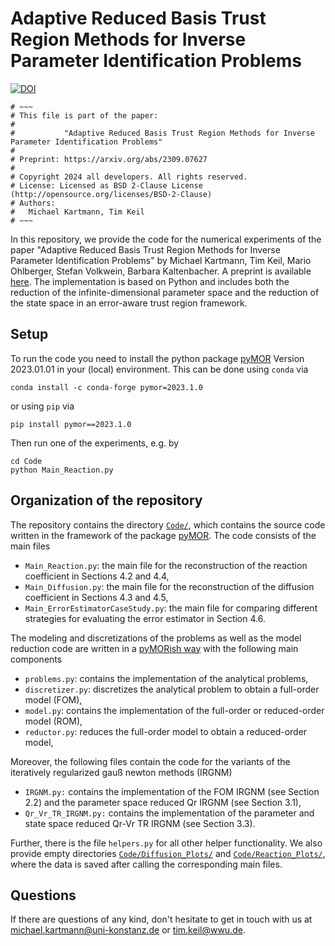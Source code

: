 # Adaptive Reduced Basis Trust Region Methods for Inverse Parameter Identification Problems

[![DOI](https://zenodo.org/badge/690415728.svg)](https://zenodo.org/badge/latestdoi/690415728)

```
# ~~~
# This file is part of the paper:
#   
#           "Adaptive Reduced Basis Trust Region Methods for Inverse Parameter Identification Problems"
#
# Preprint: https://arxiv.org/abs/2309.07627
#
# Copyright 2024 all developers. All rights reserved.
# License: Licensed as BSD 2-Clause License (http://opensource.org/licenses/BSD-2-Clause)
# Authors:
#   Michael Kartmann, Tim Keil
# ~~~
```

In this repository, we provide the code for the numerical experiments of the paper "Adaptive Reduced Basis Trust Region Methods for Inverse Parameter Identification Problems" by Michael Kartmann, Tim Keil, Mario Ohlberger, Stefan Volkwein, Barbara Kaltenbacher. A preprint is available [here](https://arxiv.org/abs/2309.07627). The implementation is based on Python and includes both the reduction of the infinite-dimensional parameter space and the reduction of the state space in an error-aware trust region framework.

## Setup 

To run the code you need to install the python package [pyMOR](https://pymor.org) Version 2023.01.01 in your (local) environment. This can be done using `conda` via
```
conda install -c conda-forge pymor=2023.1.0
```
or using `pip` via
```
pip install pymor==2023.1.0
```

Then run one of the experiments, e.g. by
```
cd Code
python Main_Reaction.py
```


## Organization of the repository

The repository contains the directory [`Code/`](https://github.com/michikartmann/adaptive_trrb_for_parameter_identification/tree/main/Code), which contains the source code written in the framework of the package [pyMOR](https://pymor.org). The code consists of the main files

* `Main_Reaction.py`: the main file for the reconstruction of the reaction coefficient in Sections 4.2 and 4.4,
* `Main_Diffusion.py`: the main file for the reconstruction of the diffusion coefficient in Sections 4.3 and 4.5,
* `Main_ErrorEstimatorCaseStudy.py`: the main file for comparing different strategies for evaluating the error estimator in Section 4.6.

The modeling and discretizations of the problems as well as the model reduction code are written in a [pyMORish way](https://docs.pymor.org/2023-1-0/technical_overview.html) with the following main components

* `problems.py`: contains the implementation of the analytical problems,
* `discretizer.py`: discretizes the analytical problem to obtain a full-order model (FOM),
* `model.py`: contains the implementation of the full-order or reduced-order model (ROM),
* `reductor.py`: reduces the full-order model to obtain a reduced-order model,

Moreover, the following files contain the code for the variants of the iteratively regularized gauß newton methods (IRGNM)

* `IRGNM.py:` contains the implementation of the FOM IRGNM (see Section 2.2) and the parameter space reduced Qr IRGNM (see Section 3.1),
* `Qr_Vr_TR_IRGNM.py:` contains the implementation of the parameter and state space reduced Qr-Vr TR IRGNM (see Section 3.3).

Further, there is the file `helpers.py` for all other helper functionality. We also provide empty directories [`Code/Diffusion_Plots/`](https://github.com/michikartmann/adaptive_trrb_for_parameter_identification/tree/main/Code/Diffusion_Plots) and [`Code/Reaction_Plots/`](https://github.com/michikartmann/adaptive_trrb_for_parameter_identification/tree/main/Code/Reaction_Plots), where the data is saved after calling the corresponding main files.

## Questions

If there are questions of any kind, don't hesitate to get in touch with us at <michael.kartmann@uni-konstanz.de> or <tim.keil@wwu.de>.

